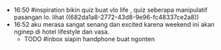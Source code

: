 - 16:50 #inspiration bikin quiz buat vlo life , quiz seberapa manipulatif pasangan lo. lihat ((682da1a8-2772-43d8-9e96-fc48337ce2a8))
- 16:52 aku merasa sangat senang dan excited karena weekend ini akan nginep di hotel lifestyle dan vasa.
	- TODO #inbox siapin handphone buat ngonten